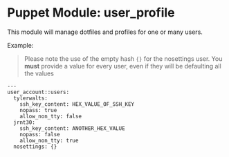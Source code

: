 
Puppet Module:  user_profile
============================

This module will manage dotfiles and profiles for one or many users.

Example:
> Please note the use of the empty hash `{}` for the nosettings user.
> You **must** provide a value for every user, even if they will be
> defaulting all the values

```
---
user_account::users:
  tylerwalts:
    ssh_key_content: HEX_VALUE_OF_SSH_KEY
    nopass: true
    allow_non_tty: false
  jrnt30:
    ssh_key_content: ANOTHER_HEX_VALUE
    nopass: false
    allow_non_tty: true
  nosettings: {}
```
